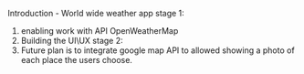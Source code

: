 Introduction - World wide weather app
stage 1: 
1. enabling work with API OpenWeatherMap
2. Building the UI\UX
stage 2:
1. Future plan is to integrate google map API
   to allowed showing a photo of each place the users choose.
